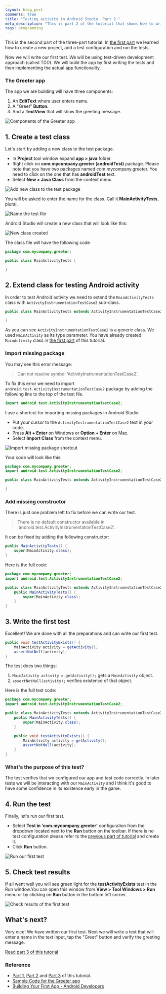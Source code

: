 ```yaml
---
layout: blog_post
comments: true
title: "Testing activity in Android Studio. Part 2."
meta_description: "This is part 2 of the tutorial that shows how to write tests for Android activity in Android Studio."
tags: programming
---
```


This is the second part of the three-part tutorial. In [the first part](/blog/testing-activity-in-android-studio-tutorial-part-1/) we learned how to create a new project, add a test configuration and run the tests.

Now we will write our first test. We will be using test-driven development approach (called TDD). We will build the app by first writing the tests and then implementing the actual app functionality.

### The Greeter app

The app we are building will have three components:

1. An **EditText** where user enters name.
1. A "Greet" **Button**.
1. And a **TextView** that will show the greeting message.

<img src='/image/blog/2015-04-04-testing-activity-in-android-studio-tutorial-part-2/0000_greeter_app_components.png' title='Components of the Greeter app' class='isMax100PercentWide hasBorderShade90'>





## 1. Create a test class

Let's start by adding a new class to the test package.

* In **Project** tool window expand **app > java** folder.
* Right click on **com.mycompany.greeter (androidTest)** package. Please note that you have two packages named com.mycompany.greeter. You need to click on the one that has **androidTest** text.
* Select **New > Java Class** from the context menu.

<img src='/image/blog/2015-04-04-testing-activity-in-android-studio-tutorial-part-2/0100_adding_new_class_to_test_package.png' title='Add new class to the test package' class='isMax100PercentWide hasBorderShade90'>

You will be asked to enter the name for the class. Call it **MainActivityTests**, plural.

<img src='/image/blog/2015-04-04-testing-activity-in-android-studio-tutorial-part-2/0110_name_the_test_class.png' title='Name the test file' class='isMax100PercentWide hasBorderShade90'>

Android Studio will create a new class that will look like this:

<img src='/image/blog/2015-04-04-testing-activity-in-android-studio-tutorial-part-2/0120_test_class_created.png' title='New class created' class='isMax100PercentWide hasBorderShade90'>

The class file will have the following code

```Java
package com.mycompany.greeter;

public class MainActivityTests {

}
```





## 2. Extend class for testing Android activity

In order to test Android activity we need to extend the `MainActivityTests` class with `ActivityInstrumentationTestCase2` sub-class.

```Java
public class MainActivityTests extends ActivityInstrumentationTestCase2<MainActivity> {

}
```

As you can see `ActivityInstrumentationTestCase2` is a generic class. We used `MainActivity` as its type parameter. You have already created `MainActivity` class in [the first part](/blog/testing-activity-in-android-studio-tutorial-part-1/) of this tutorial.

### Import missing package

You may see this error message:

> Can not resolve symbol 'ActivityInstrumentationTestCase2'.

To fix this error we need to import `android.test.ActivityInstrumentationTestCase2` package by adding the following line
to the top of the test file.

```Java
import android.test.ActivityInstrumentationTestCase2;
```

I use a shortcut for importing missing packages in Android Studio.

* Put your cursor to the `ActivityInstrumentationTestCase2` text in your code.
* Press **Alt + Enter** on Windows or **Option + Enter** on Mac.
* Select **Import Class** from the context menu.

<img src='/image/blog/2015-04-04-testing-activity-in-android-studio-tutorial-part-2/0200_import_activity_instrumentation_test_case_2.png' title='Import missing package shortcut' class='isMax100PercentWide hasBorderShade90'>

Your code will look like this:

```Java
package com.mycompany.greeter;
import android.test.ActivityInstrumentationTestCase2;

public class MainActivityTests extends ActivityInstrumentationTestCase2<MainActivity> {

}
```

### Add missing constructor

There is just one problem left to fix before we can write our test.

> There is no default constructor available in 'android.test.ActivityInstrumentationTestCase2'.

It can be fixed by adding the following constructor:

```Java
public MainActivityTests() {
    super(MainActivity.class);
}
```

Here is the full code:

```Java
package com.mycompany.greeter;
import android.test.ActivityInstrumentationTestCase2;

public class MainActivityTests extends ActivityInstrumentationTestCase2<MainActivity> {
    public MainActivityTests() {
        super(MainActivity.class);
    }
}
```





## 3. Write the first test

Excellent! We are done with all the preparations and can write our first test.

```Java
public void testActivityExists() {
    MainActivity activity = getActivity();
    assertNotNull(activity);
}
```

The test does two things:

1. `MainActivity activity = getActivity();` gets a `MainActivity` object.
1. `assertNotNull(activity);` verifies existence of that object.

Here is the full test code:

```Java
package com.mycompany.greeter;
import android.test.ActivityInstrumentationTestCase2;

public class MainActivityTests extends ActivityInstrumentationTestCase2<MainActivity> {
    public MainActivityTests() {
        super(MainActivity.class);
    }

    public void testActivityExists() {
        MainActivity activity = getActivity();
        assertNotNull(activity);
    }
}
```

### What's the purpose of this test?

The test verifies that we configured our app and test code correctly. In later tests we will be interacting with our `MainActivity` and I think it's good to have some confidence in its existence early in the game.





## 4. Run the test

Finally, let's run our first test.

* Select **Test in 'com.mycompany.greeter'** configuration from the dropdown located next to the **Run** button on the toolbar. If there is no test configuration please refer to the [previous part of tutorial](/blog/testing-activity-in-android-studio-tutorial-part-1/) and create it.
* Click **Run** button.

<img src='/image/blog/2015-04-04-testing-activity-in-android-studio-tutorial-part-2/0400_run_test.png' title='Run our first test' class='isMax100PercentWide hasBorderShade90'>

## 5. Check test results

If all went well you will see green light for the **testActivityExists** test in the Run window.You can open this window from **View > Tool Windows > Run** menu or by clicking on **Run** button in the bottom left corner.

<img src='/image/blog/2015-04-04-testing-activity-in-android-studio-tutorial-part-2/0500_check_test_results.png' title='Check results of the first test' class='isMax100PercentWide hasBorderShade90'>





## What's next?

Very nice! We have written our first test. Next we will write a test that will enter a name in the text input, tap the "Greet" button and verify the greeting message.

[Read part 3 of this tutorial](/blog/testing-activity-in-android-studio-tutorial-part-3/)


### Reference

* [Part 1](/blog/testing-activity-in-android-studio-tutorial-part-1/), [Part 2](/blog/testing-activity-in-android-studio-tutorial-part-2/) and [Part 3](/blog/testing-activity-in-android-studio-tutorial-part-3/) of this tutorial.
* [Sample Code for the Greeter app](https://github.com/evgenyneu/greeter-android)
* [Building Your First App - Android Developers](https://developer.android.com/training/basics/firstapp/index.html)












